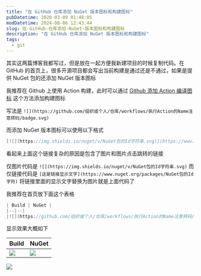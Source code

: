 ```yaml
---
title: "在 GitHub 仓库添加 NuGet 版本图标和构建图标"
pubDatetime: 2020-03-09 01:48:05
modDatetime: 2024-08-06 12:43:44
slug: 在-GitHub-仓库添加-NuGet-版本图标和构建图标
description: "在 GitHub 仓库添加 NuGet 版本图标和构建图标"
tags:
  - git
---
```





其实这两篇博客我都写过，但是放在一起方便我新建项目的时候复制代码。在 GitHub 的首页上，很多开源项目都会写出当前构建是通过还是不通过，如果是提供 NuGet 包的还添加 NuGet 版本图标

<!--more-->


<!-- CreateTime:2020/3/9 9:48:05 -->



我推荐在 Github 上使用 Action 构建，此时可以通过 [Github 添加 Action 编译图标](https://blog.lindexi.com/post/Github-%E6%B7%BB%E5%8A%A0-Action-%E7%BC%96%E8%AF%91%E5%9B%BE%E6%A0%87.html) 这个方法添加构建图标

写法是 `![](https://github.com/组织或个人/仓库/workflows/执行Action的Name注意转码/badge.svg)` 

而添加 NuGet 版本图标可以使用以下格式

```csharp
[![](https://img.shields.io/nuget/v/NuGet包的Id字符串.svg)](https://www.nuget.org/packages/NuGet包的Id字符)
```

看起来上面这个链接复杂的原因是包含了图片和图片点击跳转的链接

仅图片代码是 `![](https://img.shields.io/nuget/v/NuGet包的Id字符串.svg)` 而仅链接代码是 `[这是链接显示文字](https://www.nuget.org/packages/NuGet包的Id字符)` 将链接里面的显示文字替换为图片就是上面代码了

我推荐在首页放下面这个表格

```csharp
| Build | NuGet |
|--|--|
|![](https://github.com/组织或个人/仓库/workflows/执行Action的Name注意转码/badge.svg)|[![](https://img.shields.io/nuget/v/NuGet包的Id字符串.svg)](https://www.nuget.org/packages/NuGet包的Id字符)|
```

显示效果大概如下

| Build | NuGet |
|--|--|
|![](https://github.com/dotnet-campus/dotnetCampus.TagToVersion/workflows/.NET%20Core/badge.svg)|[![](https://img.shields.io/nuget/v/dotnetCampus.TagToVersion.svg)](https://www.nuget.org/packages/dotnetCampus.TagToVersion)|

<!-- ![](images/img-在 GitHub 仓库添加 NuGet 版本图标和构建图标0.png) -->

![](images/img-lindexi%2F202039948368297.jpg)

